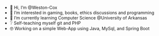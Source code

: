 - 👋 Hi, I’m @Weston-Cox
- 👀 I’m interested in gaming, books, ethics discussions and programming
- 🌱 I’m currently learning Computer Science @University of Arkansas
- ❔ Self-teaching myself git and PHP
- 🤓 Working on a simple Web-App using Java, MySql, and Spring Boot


